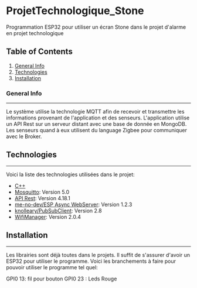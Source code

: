 # ProjetTechnologique_Stone
Programmation ESP32 pour utiliser un écran Stone dans le projet d'alarme en projet technologique

## Table of Contents
1. [General Info](#general-info)
2. [Technologies](#technologies)
3. [Installation](#installation)
### General Info
***
Le système utilise la technologie MQTT afin de recevoir et transmettre les informations provenant de l'application et des senseurs. L'application utilise un API Rest sur un serveur distant avec une base de donnée en MongoDB. Les senseurs quand à eux utilisent du language Zigbee pour communiquer avec le Broker.
## Technologies
***
Voici la liste des technologies utilisées dans le projet:
* [C++](https://cplusplus.com/doc/tutorial/)
* [Mosquitto](https://mosquitto.org/): Version 5.0
* [API Rest](https://www.bezkoder.com/node-express-mongodb-crud-rest-api/): Version 4.18.1
* [me-no-dev/ESP Async WebServer](https://github.com/me-no-dev/ESPAsyncWebServer): Version 1.2.3
* [knolleary/PubSubClient](https://github.com/knolleary/pubsubclient): Version 2.8
* [WifiManager](https://github.com/tzapu/WiFiManager): Version 2.0.4
## Installation
***
Les librairies sont déjà toutes dans le projets. Il suffit de s'assurer d'avoir un ESP32 pour utiliser le programme.
Voici les branchements à faire pour pouvoir utiliser le programme tel quel:

GPI0 13: fil pour bouton
GPI0 23 : Leds Rouge
